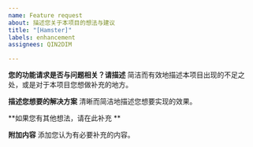 ```yaml
---
name: Feature request
about: 描述您关于本项目的想法与建议
title: "[Hamster]"
labels: enhancement
assignees: QIN2DIM

---
```


**您的功能请求是否与问题相关？请描述**
简洁而有效地描述本项目出现的不足之处，或是对于本项目您想做补充的地方。

**描述您想要的解决方案**
清晰而简洁地描述您想要实现的效果。

**如果您有其他想法，请在此补充 **

**附加内容**
添加您认为有必要补充的内容。
